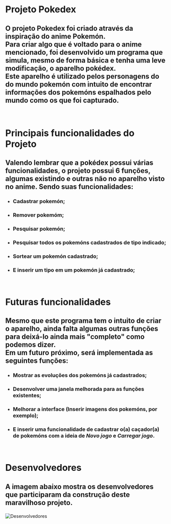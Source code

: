 # **Projeto Pokedex** #

## <p>O projeto Pokedex foi criado através da inspiração do anime **Pokemón**. <br>Para criar algo que é voltado para o anime mencionado, foi desenvolvido um programa que simula, mesmo de forma básica e tenha uma leve modificação, o aparelho pokédex.<br>Este aparelho é utilizado pelos personagens do do mundo pokemón com intuito de encontrar informações dos pokemóns espalhados pelo mundo como os que foi capturado.</p> ##

# <br> **Principais funcionalidades do Projeto** #

## <p>Valendo lembrar que a pokédex possui várias funcionalidades, o projeto possui 6 funções, algumas existindo e outras não no aparelho visto no anime. Sendo suas funcionalidades:</p> ##

- ### Cadastrar pokemón; ###
- ### Remover pokemóm; ###
- ### Pesquisar pokemón; ###
- ### Pesquisar todos os pokemóns cadastrados de tipo indicado; ### 
- ### Sortear um pokemón cadastrado; ###
- ### E inserir um tipo em um pokemón já cadastrado; ###

# <br>**Futuras funcionalidades** #

## <p> Mesmo que este programa tem o intuito de criar o aparelho, ainda falta algumas outras funções para deixá-lo ainda mais "completo" como podemos dizer. <br>Em um futuro próximo, será implementada as seguintes funções: </p> ##
- ### Mostrar as evoluções dos pokemóns já cadastrados; ###
- ### Desenvolver uma janela melhorada para as funções existentes; ###
- ### Melhorar a interface (Inserir imagens dos pokemóns, por exemplo); ###
- ### E inserir uma funcionalidade de cadastrar o(a) caçador(a) de pokemóns com a ideia de *Novo jogo* e *Carregar jogo*. ###

# <br> **Desenvolvedores** #

## <p> A imagem abaixo mostra os desenvolvedores que participaram da construção deste maravilhoso projeto. </p> ##
![Desenvolvedores](https://github.com/raffaP19/PokedexFinalPOO/assets/114430076/531a61aa-d20f-4d76-b81a-9228e711fc1e)

